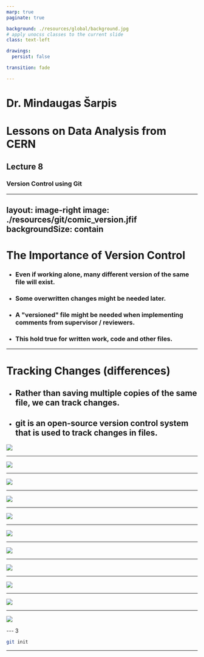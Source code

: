 ```yaml
---
marp: true
paginate: true

background: ./resources/global/background.jpg
# apply unocss classes to the current slide
class: text-left

drawings:
  persist: false

transition: fade

---
```


# Dr. Mindaugas Šarpis
# Lessons on **Data Analysis** from **CERN**

## Lecture 8

### **Version** Control using Git

---
layout: image-right
image: ./resources/git/comic_version.jfif
backgroundSize: contain
---

# The Importance of Version Control

- ### Even if working alone, many different version of the same file will exist. 
- ### Some overwritten changes might be needed later.
- ### A "versioned" file might be needed when implementing comments from supervisor / reviewers. 
- ### This hold true for written work, code and other files. 

---

# Tracking Changes (differences)  

- ## Rather than saving multiple copies of the same file, we can track changes.
- ## git is an open-source version control system that is used to track changes in files.

![](./resources/git/play-changes.svg)

---

![](./resources/git/conflict.svg)

---

![](./resources/git/git_staging.svg)

---

![](./resources/git/git-committing.svg)

---

![](./resources/git/git-freshly-made-github-repo.svg)

---

![](./resources/git/git-restore.svg)

---

![](./resources/git/git-staging-area.svg)

---

![](./resources/git/github-collaboration.svg)

---

![](./resources/git/github-repo-after-first-push.svg)

---

![](./resources/git/merge.svg)

---

![](./resources/git/versions.svg)

--- 3

```bash
git init
```

---